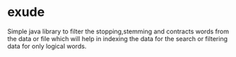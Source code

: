 # exude
Simple java library to filter the stopping,stemming and contracts words from the data or file which will help in  indexing the data for the search or filtering data for only logical words.

